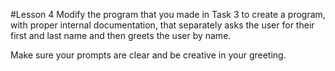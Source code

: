 #Lesson 4
Modify the program that you made in Task 3 to create a program, with proper internal documentation,
that separately asks the user for their first and last name and then greets the user by name.

Make sure your prompts are clear and be creative in your greeting.

